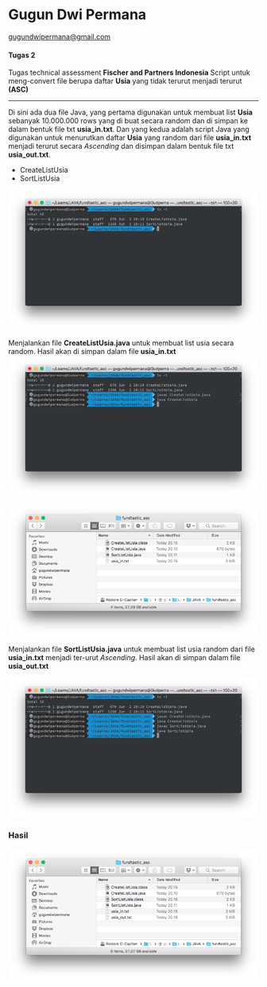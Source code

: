 # Gugun Dwi Permana
gugundwipermana@gmail.com

#### Tugas 2

Tugas technical assessment **Fischer and Partners Indonesia**
Script untuk meng-convert file berupa daftar **Usia** yang tidak terurut menjadi terurut **(ASC)**

---

Di sini ada dua file Java, yang pertama digunakan untuk membuat list **Usia** sebanyak 10.000.000 rows yang di buat secara random dan di simpan ke dalam bentuk file txt **usia_in.txt**.
Dan yang kedua adalah script Java yang digunakan untuk menurutkan daftar **Usia** yang random dari file **usia_in.txt** menjadi terurut secara *Ascending* dan disimpan dalam bentuk file txt **usia_out.txt**.

- CreateListUsia
- SortListUsia

![alt text](https://raw.githubusercontent.com/gugundwipermana/tugas_fundtastic_2/v0.1/img/01_Directory.png)

Menjalankan file **CreateListUsia.java** untuk membuat list usia secara random. Hasil akan di simpan dalam file **usia_in.txt**
![alt text](https://raw.githubusercontent.com/gugundwipermana/tugas_fundtastic_2/v0.1/img/02_CreateListUsia_01.png)

![alt text](https://raw.githubusercontent.com/gugundwipermana/tugas_fundtastic_2/v0.1/img/02_CreateListUsia_02.png)

Menjalankan file **SortListUsia.java** untuk membuat list usia random dari file **usia_in.txt** menjadi ter-urut *Ascending*. Hasil akan di simpan dalam file **usia_out.txt**

![alt text](https://raw.githubusercontent.com/gugundwipermana/tugas_fundtastic_2/v0.1/img/03_Sort_01.png)

### Hasil

![alt text](https://raw.githubusercontent.com/gugundwipermana/tugas_fundtastic_2/v0.1/img/03_Sort_02.png)
